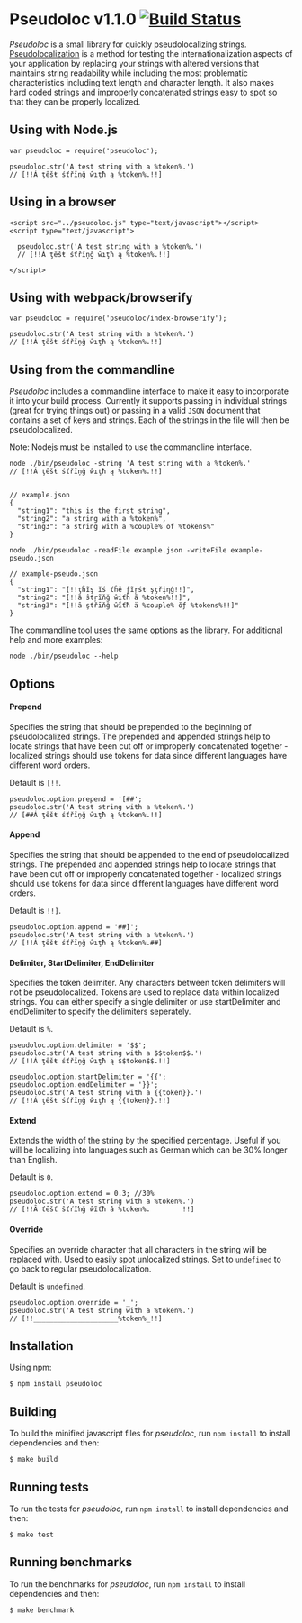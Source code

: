 # Pseudoloc v1.1.0 [![Build Status](https://travis-ci.org/bunkat/pseudoloc.png)](https://travis-ci.org/bunkat/pseudoloc)

_Pseudoloc_ is a small library for quickly pseudolocalizing strings. [Pseudolocalization](http://en.wikipedia.org/wiki/Pseudolocalization) is a method for testing the internationalization aspects of your application by replacing your strings with altered versions that maintains string readability while including the most problematic characteristics including text length and character length. It also makes hard coded strings and improperly concatenated strings easy to spot so that they can be properly localized.

## Using with Node.js

    var pseudoloc = require('pseudoloc');

    pseudoloc.str('A test string with a %token%.')
    // [!!Á ţȇšŧ śťřīņğ ŵıţħ ą %token%.!!]

## Using in a browser

    <script src="../pseudoloc.js" type="text/javascript"></script>
    <script type="text/javascript">

      pseudoloc.str('A test string with a %token%.')
      // [!!Á ţȇšŧ śťřīņğ ŵıţħ ą %token%.!!]

    </script>

## Using with webpack/browserify

    var pseudoloc = require('pseudoloc/index-browserify');

    pseudoloc.str('A test string with a %token%.')
    // [!!Á ţȇšŧ śťřīņğ ŵıţħ ą %token%.!!]

## Using from the commandline

_Pseudoloc_ includes a commandline interface to make it easy to incorporate it into your build process. Currently it supports passing in individual strings (great for trying things out) or passing in a valid `JSON` document that contains a set of keys and strings. Each of the strings in the file will then be pseudolocalized.

Note: Nodejs must be installed to use the commandline interface.

    node ./bin/pseudoloc -string 'A test string with a %token%.'
    // [!!Á ţȇšŧ śťřīņğ ŵıţħ ą %token%.!!]


    // example.json
    {
      "string1": "this is the first string",
      "string2": "a string with a %token%",
      "string3": "a string with a %couple% of %tokens%"
    }

    node ./bin/pseudoloc -readFile example.json -writeFile example-pseudo.json

    // example-pseudo.json
    {
      "string1": "[!!ţĥĩş ĭś ťĥě ƒĩŗśŧ şţřįƞĝ!!]",
      "string2": "[!!ȁ ŝťŗĩňğ ŵįťĥ ã %token%!!]",
      "string3": "[!!ȃ şťřīňğ ŵĩťħ ä %couple% ŏƒ %tokens%!!]"
    }

The commandline tool uses the same options as the library. For additional help and more examples:

    node ./bin/pseudoloc --help

## Options

#### Prepend

Specifies the string that should be prepended to the beginning of pseudolocalized strings. The prepended and appended strings help to locate strings that have been cut off or improperly concatenated together - localized strings should use tokens for data since different languages have different word orders.

Default is `[!!`.

    pseudoloc.option.prepend = '[##';
    pseudoloc.str('A test string with a %token%.')
    // [##Á ţȇšŧ śťřīņğ ŵıţħ ą %token%.!!]

#### Append

Specifies the string that should be appended to the end of pseudolocalized strings. The prepended and appended strings help to locate strings that have been cut off or improperly concatenated together - localized strings should use tokens for data since different languages have different word orders.

Default is `!!]`.

    pseudoloc.option.append = '##]';
    pseudoloc.str('A test string with a %token%.')
    // [!!Á ţȇšŧ śťřīņğ ŵıţħ ą %token%.##]

#### Delimiter, StartDelimiter, EndDelimiter

Specifies the token delimiter. Any characters between token delimiters will not be pseudolocalized. Tokens are used to replace data within localized strings. You can either specify a single delimiter or use startDelimiter and endDelimiter to specify the delimiters seperately.

Default is `%`.

    pseudoloc.option.delimiter = '$$';
    pseudoloc.str('A test string with a $$token$$.')
    // [!!Á ţȇšŧ śťřīņğ ŵıţħ ą $$token$$.!!]

    pseudoloc.option.startDelimiter = '{{';
    pseudoloc.option.endDelimiter = '}}';
    pseudoloc.str('A test string with a {{token}}.')
    // [!!Á ţȇšŧ śťřīņğ ŵıţħ ą {{token}}.!!]

#### Extend

Extends the width of the string by the specified percentage. Useful if you will be localizing into languages such as German which can be 30% longer than English.

Default is `0`.

    pseudoloc.option.extend = 0.3; //30%
    pseudoloc.str('A test string with a %token%.')
    // [!!Ȃ ťēšť ŝťŕĩŉğ ŵĩťħ â %token%.        !!]


#### Override

Specifies an override character that all characters in the string will be replaced with. Used to easily spot unlocalized strings. Set to `undefined` to go back to regular pseudolocalization.

Default is `undefined`.

    pseudoloc.option.override = '_';
    pseudoloc.str('A test string with a %token%.')
    // [!!_____________________%token%_!!]

## Installation
Using npm:

    $ npm install pseudoloc

## Building

To build the minified javascript files for _pseudoloc_, run `npm install` to install dependencies and then:

    $ make build

## Running tests

To run the tests for _pseudoloc_, run `npm install` to install dependencies and then:

    $ make test

## Running benchmarks

To run the benchmarks for _pseudoloc_, run `npm install` to install dependencies and then:

    $ make benchmark
